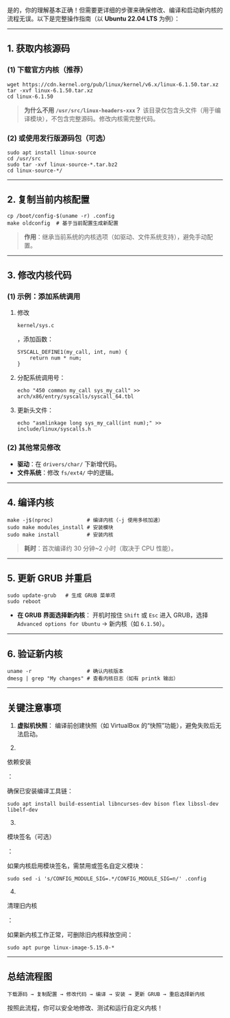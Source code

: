 是的，你的理解基本正确！但需要更详细的步骤来确保修改、编译和启动新内核的流程无误。以下是完整操作指南（以 **Ubuntu 22.04 LTS** 为例）：

------

## **1. 获取内核源码**

### **(1) 下载官方内核（推荐）**

```
wget https://cdn.kernel.org/pub/linux/kernel/v6.x/linux-6.1.50.tar.xz
tar -xvf linux-6.1.50.tar.xz
cd linux-6.1.50
```

> **为什么不用 `/usr/src/linux-headers-xxx`？**
>  该目录仅包含头文件（用于编译模块），不包含完整源码。修改内核需完整代码。

### **(2) 或使用发行版源码包（可选）**

```
sudo apt install linux-source
cd /usr/src
sudo tar -xvf linux-source-*.tar.bz2
cd linux-source-*/
```

------

## **2. 复制当前内核配置**

```
cp /boot/config-$(uname -r) .config
make oldconfig  # 基于当前配置生成新配置
```

> **作用**：继承当前系统的内核选项（如驱动、文件系统支持），避免手动配置。

------

## **3. 修改内核代码**

### **(1) 示例：添加系统调用**

1. 修改 

   ```
   kernel/sys.c
   ```

   ，添加函数：

   ```
   SYSCALL_DEFINE1(my_call, int, num) {
       return num * num;
   }
   ```

2. 分配系统调用号：

   ```
   echo "450 common my_call sys_my_call" >> arch/x86/entry/syscalls/syscall_64.tbl
   ```

3. 更新头文件：

   ```
   echo "asmlinkage long sys_my_call(int num);" >> include/linux/syscalls.h
   ```

### **(2) 其他常见修改**

- **驱动**：在 `drivers/char/` 下新增代码。
- **文件系统**：修改 `fs/ext4/` 中的逻辑。

------

## **4. 编译内核**

```
make -j$(nproc)           # 编译内核（-j 使用多核加速）
sudo make modules_install # 安装模块
sudo make install         # 安装内核
```

> **耗时**：首次编译约 30 分钟~2 小时（取决于 CPU 性能）。

------

## **5. 更新 GRUB 并重启**

```
sudo update-grub   # 生成 GRUB 菜单项
sudo reboot
```

- **在 GRUB 界面选择新内核**：
   开机时按住 `Shift` 或 `Esc` 进入 GRUB，选择 `Advanced options for Ubuntu` → 新内核（如 `6.1.50`）。

------

## **6. 验证新内核**

```
uname -r                  # 确认内核版本
dmesg | grep "My changes" # 查看内核日志（如有 printk 输出）
```

------

## **关键注意事项**

1. **虚拟机快照**：
    编译前创建快照（如 VirtualBox 的“快照”功能），避免失败后无法启动。

2. 

   依赖安装

   ：

   确保已安装编译工具链：

   ```
   sudo apt install build-essential libncurses-dev bison flex libssl-dev libelf-dev
   ```

3. 

   模块签名（可选）

   ：

   如果内核启用模块签名，需禁用或签名自定义模块：

   ```
   sudo sed -i 's/CONFIG_MODULE_SIG=.*/CONFIG_MODULE_SIG=n/' .config
   ```

4. 

   清理旧内核

   ：

   如果新内核工作正常，可删除旧内核释放空间：

   ```
   sudo apt purge linux-image-5.15.0-*
   ```

------

## **总结流程图**

```
下载源码 → 复制配置 → 修改代码 → 编译 → 安装 → 更新 GRUB → 重启选择新内核
```

按照此流程，你可以安全地修改、测试和运行自定义内核！